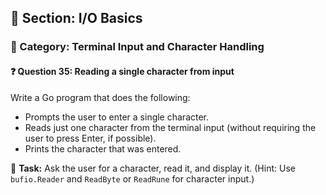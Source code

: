 ## 📘 Section: I/O Basics  
### 🔹 Category: Terminal Input and Character Handling  
#### ❓ Question 35: Reading a single character from input

Write a Go program that does the following:

- Prompts the user to enter a single character.
- Reads just one character from the terminal input (without requiring the user to press Enter, if possible).
- Prints the character that was entered.

🔧 **Task:** Ask the user for a character, read it, and display it. (Hint: Use `bufio.Reader` and `ReadByte` or `ReadRune` for character input.)
